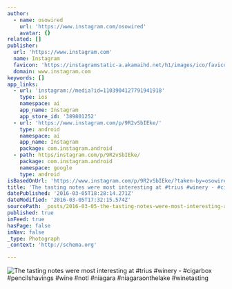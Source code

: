 ```yaml
---
author:
  - name: osowired
    url: 'https://www.instagram.com/osowired'
    avatar: {}
related: []
publisher:
  url: 'https://www.instagram.com'
  name: Instagram
  favicon: 'https://instagramstatic-a.akamaihd.net/h1/images/ico/favicon.ico/7cdab0872b15.ico'
  domain: www.instagram.com
keywords: []
app_links:
  - url: 'instagram://media?id=1103904127791941918'
    type: ios
    namespace: ai
    app_name: Instagram
    app_store_id: '389801252'
  - url: 'https://www.instagram.com/p/9R2vSbIEke/'
    type: android
    namespace: ai
    app_name: Instagram
    package: com.instagram.android
  - path: https/instagram.com/p/9R2vSbIEke/
    package: com.instagram.android
    namespace: google
    type: android
isBasedOnUrl: 'https://www.instagram.com/p/9R2vSbIEke/?taken-by=osowired'
title: 'The tasting notes were most interesting at #trius #winery - #cigarbox #pencilshavings #wine #notl #niagara #niagaraonthelake #winetasting'
datePublished: '2016-03-05T18:28:14.271Z'
dateModified: '2016-03-05T17:32:15.574Z'
sourcePath: _posts/2016-03-05-the-tasting-notes-were-most-interesting-at-trius-winery-.md
published: true
inFeed: true
hasPage: false
inNav: false
_type: Photograph
_context: 'http://schema.org'

---
```

![The tasting notes were most interesting at &num;trius &num;winery - &num;cigarbox &num;pencilshavings &num;wine &num;notl &num;niagara &num;niagaraonthelake &num;winetasting](https://scontent.cdninstagram.com/t51.2885-15/s640x640/sh0.08/e35/12144068_1668098340113648_1113676039_n.jpg?ig_cache_key=MTEwMzkwNDEyNzc5MTk0MTkxOA%3D%3D.2)